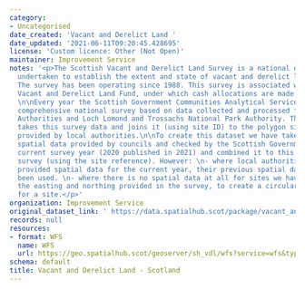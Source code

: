 ```yaml
---
category:
- Uncategorised
date_created: 'Vacant and Derelict Land '
date_updated: '2021-06-11T09:20:45.428695'
license: 'Custom licence: Other (Not Open)'
maintainer: Improvement Service
notes: '<p>The Scottish Vacant and Derelict Land Survey is a national data collection
  undertaken to establish the extent and state of vacant and derelict land in Scotland.
  The survey has been operating since 1988. This survey is associated with the Scottish
  Vacant and Derelict Land Fund, under which cash allocations are made to local authorities.
  \n\nEvery year the Scottish Government Communities Analytical Services produce a
  comprehensive national survey based on data collected and processed from all Local
  Authorities and Loch Lomond and Trossachs National Park Authority. The Spatial Hub
  takes this survey data and joins it (using site ID) to the polygon site information
  provided by local authorities.\n\nTo create this dataset we have taken all of the
  spatial data provided by councils and checked by the Scottish Government for the
  current survey year (2020 published in 2021) and combined it to this year''s statistical
  survey (using the site reference). However: \n- where local authorities have not
  provided spatial data for the current year, their previous spatial data return has
  been used. \n- where there is no spatial data at all for sites we have buffered
  the easting and northing provided in the survey, to create a circular polygon area
  for a site.</p>'
organization: Improvement Service
original_dataset_link: ' https://data.spatialhub.scot/package/vacant_and_derelict_land-is'
records: null
resources:
- format: WFS
  name: WFS
  url: https://geo.spatialhub.scot/geoserver/sh_vdl/wfs?service=wfs&typeName=sh_vdl:pub_vdl
schema: default
title: Vacant and Derelict Land - Scotland
---
```

